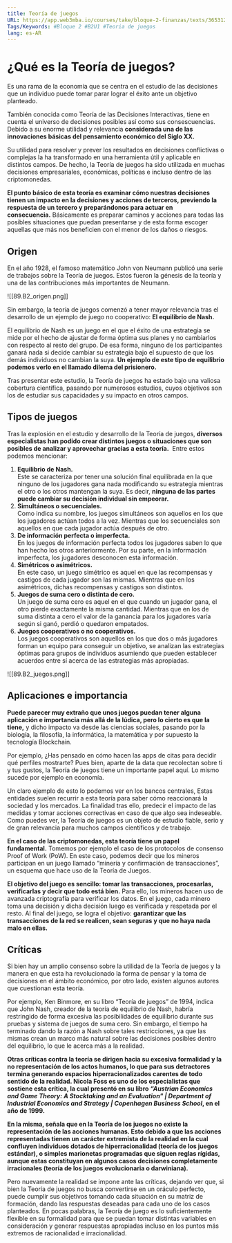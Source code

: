 ```yaml
---
title: Teoría de juegos
URL: https://app.web3mba.io/courses/take/bloque-2-finanzas/texts/36531244-u1-03-teoria-de-juegos
Tags/Keywords: #Bloque 2 #B2U1 #Teoria de juegos
lang: es-AR
---
```

# ¿Qué es la Teoría de juegos?
Es una rama de la economía que se centra en el estudio de las decisiones que un individuo puede tomar parar lograr el éxito ante un objetivo planteado.

También conocida como Teoría de las Decisiones Interactivas, tiene en cuenta el universo de decisiones posibles así como sus consescuencias. Debido a su enorme utilidad y relevancia **considerada una de las innovaciones básicas del pensamiento económico del Siglo XX.** 

Su utilidad para resolver y prever los resultados en decisiones conflictivas o complejas la ha transformado en una herramienta útil y aplicable en distintos campos. De hecho, la Teoría de juegos ha sido utilizada en muchas decisiones empresariales, económicas, políticas e incluso dentro de las criptomonedas. 

**El punto básico de esta teoría es examinar cómo nuestras decisiones tienen un impacto en la decisiones y acciones de terceros, previendo la respuesta de un tercero y preparándonos para actuar en consecuencia.** Básicamente es preparar caminos y acciones para todas las posibles situaciones que puedan presentarse y de esta forma escoger aquellas que más nos beneficien con el menor de los daños o riesgos. 

## Origen
En el año 1928, el famoso matemático John von Neumann publicó una serie de trabajos sobre la Teoría de juegos. Estos fueron la génesis de la teoría y una de las contribuciones más importantes de Neumann. 

![[89.B2_origen.png]]

Sin embargo, la teoría de juegos comenzó a tener mayor relevancia tras el desarrollo de un ejemplo de juego no cooperativo: **El equilibrio de Nash.**

El equilibrio de Nash es un juego en el que el éxito de una estrategia se mide por el hecho de ajustar de forma óptima sus planes y no cambiarlos con respecto al resto del grupo. De esa forma, ninguno de los participantes ganará nada si decide cambiar su estrategia bajo el supuesto de que los demás individuos no cambian la suya. **Un ejemplo de este tipo de equilibrio podemos verlo en el llamado dilema del prisionero.**

Tras presentar este estudio, la Teoría de juegos ha estado bajo una valiosa cobertura científica, pasando por numerosos estudios, cuyos objetivos son los de estudiar sus capacidades y su impacto en otros campos.

## Tipos de juegos
Tras la explosión en el estudio y desarrollo de la Teoría de juegos, **diversos especialistas han podido crear distintos juegos o situaciones que son posibles de analizar y aprovechar gracias a esta teoría.** 
Entre estos podemos mencionar:
1. **Equilibrio de Nash.**  
    Este se caracteriza por tener una solución final equilibrada en la que ninguno de los jugadores gana nada modificando su estrategia mientras el otro o los otros mantengan la suya. Es decir, **ninguna de las partes puede cambiar su decisión individual sin empeorar.**
2. **Simultáneos o secuenciales.**  
    Como indica su nombre, los juegos simultáneos son aquellos en los que los jugadores actúan todos a la vez. Mientras que los secuenciales son aquellos en que cada jugador actúa después de otro.
3. **De información perfecta o imperfecta.**  
    En los juegos de información perfecta todos los jugadores saben lo que han hecho los otros anteriormente. Por su parte, en la información imperfecta, los jugadores desconocen esta información.
4. **Simétricos o asimétricos.**  
    En este caso, un juego simétrico es aquel en que las recompensas y castigos de cada jugador son las mismas. Mientras que en los asimétricos, dichas recompensas y castigos son distintos.
5. **Juegos de suma cero o distinta de cero.**  
    Un juego de suma cero es aquel en el que cuando un jugador gana, el otro pierde exactamente la misma cantidad. Mientras que en los de suma distinta a cero el valor de la ganancia para los jugadores varía según si ganó, perdió o quedaron empatados.
6. **Juegos cooperativos o no cooperativos.**  
    Los juegos cooperativos son aquellos en los que dos o más jugadores forman un equipo para conseguir un objetivo, se analizan las estrategias óptimas para grupos de individuos asumiendo que pueden establecer acuerdos entre sí acerca de las estrategias más apropiadas.  

![[89.B2_juegos.png]]

## Aplicaciones e importancia
**Puede parecer muy extraño que unos juegos puedan tener alguna aplicación e importancia más allá de la lúdica, pero lo cierto es que la tiene,** y dicho impacto va desde las ciencias sociales, pasando por la biología, la filosofía, la informática, la matemática y por supuesto la tecnología Blockchain.

Por ejemplo, ¿Has pensado en cómo hacen las apps de citas para decidir qué perfiles mostrarte? Pues bien, aparte de la data que recolectan sobre ti y tus gustos, la Teoría de juegos tiene un importante papel aquí. Lo mismo sucede por ejemplo en economía. 

Un claro ejemplo de esto lo podemos ver en los bancos centrales, Estas entidades suelen recurrir a esta teoría para saber cómo reaccionará la sociedad y los mercados. La finalidad tras ello, predecir el impacto de las medidas y tomar acciones correctivas en caso de que algo sea indeseable. Como puedes ver, la Teoría de juegos es un objeto de estudio fiable, serio y de gran relevancia para muchos campos científicos y de trabajo.

**En el caso de las criptomonedas, esta teoría tiene un papel fundamental.** Tomemos por ejemplo el caso de los protocolos de consenso Proof of Work (PoW). En este caso, podemos decir que los mineros participan en un juego llamado “minería y confirmación de transacciones”, un esquema que hace uso de la Teoría de Juegos.

**El objetivo del juego es sencillo: tomar las transacciones, procesarlas, verificarlas y decir que todo está bien.** Para ello, los mineros hacen uso de avanzada criptografía para verificar los datos. En el juego, cada minero toma una decisión y dicha decisión luego es verificada y respetada por el resto. Al final del juego, se logra el objetivo: **garantizar que las transacciones de la red se realicen, sean seguras y que no haya nada malo en ellas.**

## Críticas
Si bien hay un amplio consenso sobre la utilidad de la Teoría de juegos y la manera en que esta ha revolucionado la forma de pensar y la toma de decisiones en el ámbito económico, por otro lado, existen algunos autores que cuestionan esta teoría.

Por ejemplo, Ken Binmore, en su libro “Teoría de juegos” de 1994, indica que John Nash, creador de la teoría de equilibrio de Nash, habría restringido de forma excesiva las posibilidades de equilibrio durante sus pruebas y sistema de juegos de suma cero. Sin embargo, el tiempo ha terminado dando la razón a Nash sobre tales restricciones, ya que las mismas crean un marco más natural sobre las decisiones posibles dentro del equilibrio, lo que le acerca más a la realidad. 

**Otras críticas contra la teoría se dirigen hacia su excesiva formalidad y la no representación de los actos humanos, lo que para sus detractores termina generando espacios hiperracionalizados carentes de todo sentido de la realidad. Nicola Foss es uno de los especialistas que sostiene esta crítica, la cual presentó en su libro _“Austrian Economics and Game Theory: A Stocktaking and an Evaluation" | Department of Industrial Economics and Strategy | Copenhagen Business School_, en el año de 1999.** 

**En la misma, señala que en la Teoría de los juegos no existe la representación de las acciones humanas. Esto debido a que las acciones representadas tienen un carácter extremista de la realidad en la cual confluyen individuos dotados de hiperracionalidad (teoría de los juegos estándar), o simples marionetas programadas que siguen reglas rígidas, aunque estas constituyan en algunos casos decisiones completamente irracionales (teoría de los juegos evolucionaria o darwiniana).**

Pero nuevamente la realidad se impone ante las críticas, dejando ver que, si bien la Teoría de juegos no busca convertirse en un oráculo perfecto, puede cumplir sus objetivos tomando cada situación en su matriz de formación, dando las respuestas deseadas para cada uno de los casos planteados. En pocas palabras, la Teoría de juego es lo suficientemente flexible en su formalidad para que se puedan tomar distintas variables en consideración y generar respuestas apropiadas incluso en los puntos más extremos de racionalidad e irracionalidad.